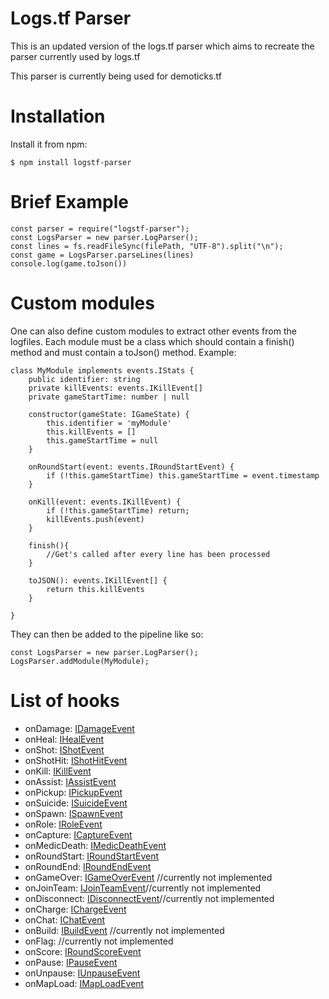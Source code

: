 # Logs.tf Parser

This is an updated version of the logs.tf parser which aims to recreate the parser currently used by logs.tf

This parser is currently being used for demoticks.tf

# Installation

Install it from npm:

    $ npm install logstf-parser

# Brief Example
    const parser = require("logstf-parser");
    const LogsParser = new parser.LogParser();
    const lines = fs.readFileSync(filePath, "UTF-8").split("\n");
    const game = LogsParser.parseLines(lines) 
    console.log(game.toJson())

# Custom modules
One can also define custom modules to extract other events from the logfiles.
Each module must be a class which should contain a finish() method and must contain a toJson() method.
Example:

    class MyModule implements events.IStats {
        public identifier: string
        private killEvents: events.IKillEvent[]
        private gameStartTime: number | null

        constructor(gameState: IGameState) {
            this.identifier = 'myModule'
            this.killEvents = []
            this.gameStartTime = null
        }

        onRoundStart(event: events.IRoundStartEvent) {
            if (!this.gameStartTime) this.gameStartTime = event.timestamp
        }

        onKill(event: events.IKillEvent) {
            if (!this.gameStartTime) return;
            killEvents.push(event)
        }

        finish(){
            //Get's called after every line has been processed
        }

        toJSON(): events.IKillEvent[] {
            return this.killEvents
        }

    }
They can then be added to the pipeline like so:

    const LogsParser = new parser.LogParser();
    LogsParser.addModule(MyModule);

# List of hooks
- onDamage: [IDamageEvent](https://github.com/TheBv/logstf-parser/blob/master/events.ts#L66)
- onHeal: [IHealEvent](https://github.com/TheBv/logstf-parser/blob/master/events.ts#L75)
- onShot: [IShotEvent](https://github.com/TheBv/logstf-parser/blob/master/events.ts#L81)
- onShotHit: [IShotHitEvent](https://github.com/TheBv/logstf-parser/blob/master/events.ts#L86)
- onKill: [IKillEvent](https://github.com/TheBv/logstf-parser/blob/7dc1f46403d83f5945d29260604202097a7d5b8e/events.ts#L56)
- onAssist: [IAssistEvent](https://github.com/TheBv/logstf-parser/blob/master/events.ts#L91)
- onPickup: [IPickupEvent](https://github.com/TheBv/logstf-parser/blob/master/events.ts#L99)
- onSuicide: [ISuicideEvent](https://github.com/TheBv/logstf-parser/blob/master/events.ts#L103)
- onSpawn: [ISpawnEvent](https://github.com/TheBv/logstf-parser/blob/master/events.ts#L112)
- onRole: [IRoleEvent](https://github.com/TheBv/logstf-parser/blob/master/events.ts#L107)
- onCapture: [ICaptureEvent](https://github.com/TheBv/logstf-parser/blob/master/events.ts#L117)
- onMedicDeath: [IMedicDeathEvent](https://github.com/TheBv/logstf-parser/blob/master/events.ts#L125)
- onRoundStart: [IRoundStartEvent](https://github.com/TheBv/logstf-parser/blob/master/events.ts#L131)
- onRoundEnd: [IRoundEndEvent](https://github.com/TheBv/logstf-parser/blob/master/events.ts#L135)
- onGameOver: [IGameOverEvent](https://github.com/TheBv/logstf-parser/blob/master/events.ts#L149) //currently not implemented
- onJoinTeam: [IJoinTeamEvent](https://github.com/TheBv/logstf-parser/blob/master/events.ts#L153)//currently not implemented
- onDisconnect: [IDisconnectEvent](https://github.com/TheBv/logstf-parser/blob/master/events.ts#L162)//currently not implemented
- onCharge: [IChargeEvent](https://github.com/TheBv/logstf-parser/blob/master/events.ts#L75)
- onChat: [IChatEvent](https://github.com/TheBv/logstf-parser/blob/master/events.ts#L167)
- onBuild: [IBuildEvent](https://github.com/TheBv/logstf-parser/blob/master/events.ts#L172) //currently not implemented
- onFlag:             //currently not implemented
- onScore: [IRoundScoreEvent](https://github.com/TheBv/logstf-parser/blob/master/events.ts#L144)
- onPause: [IPauseEvent](https://github.com/TheBv/logstf-parser/blob/master/events.ts#L178)
- onUnpause: [IUnpauseEvent](https://github.com/TheBv/logstf-parser/blob/master/events.ts#L179)
- onMapLoad: [IMapLoadEvent](https://github.com/TheBv/logstf-parser/blob/master/events.ts#L189)